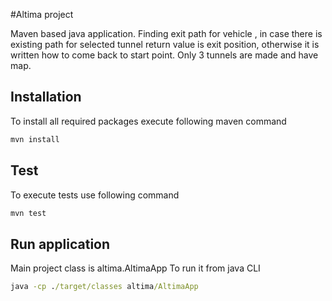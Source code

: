 #Altima project

Maven based java application.
Finding exit path for vehicle , in case there is existing path for selected tunnel return value is exit position,
otherwise it is written how to come back to start point.
Only 3 tunnels are made and have map.

## Installation

To install all required packages execute following maven command

``` cmd
mvn install
```

## Test

To execute tests use following command

``` cmd
mvn test
```

## Run application

Main project class is altima.AltimaApp
To run it from java CLI

``` cmd
java -cp ./target/classes altima/AltimaApp
```